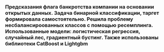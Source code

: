 ### Предсказания флага банкротства компании на основании открытых данных. Задача бинарной классификации, таргет формировала самостоятельно. Решила проблему несбалансироованных классов с помощью ресемплинга. Использованные модели: логистическая регрессия, случайный лес, градиентный бустинг. Также использованы библиотеки CatBoost и Lightgbm
